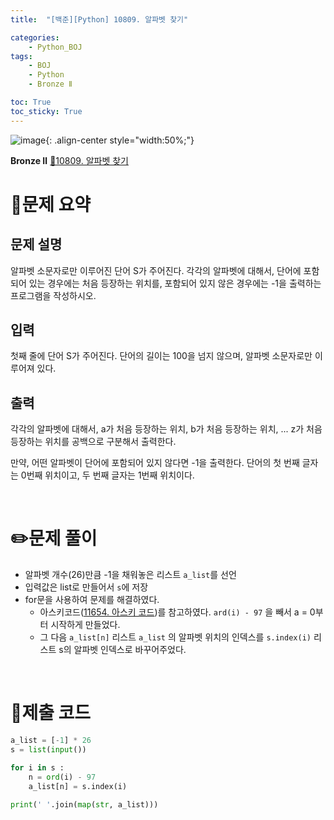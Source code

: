 ```yaml
---
title:  "[백준][Python] 10809. 알파벳 찾기" 

categories: 
    - Python_BOJ
tags: 
    - BOJ
    - Python
    - Bronze Ⅱ

toc: True
toc_sticky: True
---
```

![image](https://github.com/user-attachments/assets/32319fe8-99e9-4031-b5d1-9f1909b510dc){: .align-center style="width:50%;"}

**Bronze Ⅱ** 
[🔗10809. 알파벳 찾기](https://www.acmicpc.net/problem/10809)

<h1>📝문제 요약</h1>

<h2>문제 설명</h2> 

알파벳 소문자로만 이루어진 단어 S가 주어진다. 각각의 알파벳에 대해서, 단어에 포함되어 있는 경우에는 처음 등장하는 위치를, 포함되어 있지 않은 경우에는 -1을 출력하는 프로그램을 작성하시오.

<h2>입력</h2>

첫째 줄에 단어 S가 주어진다. 단어의 길이는 100을 넘지 않으며, 알파벳 소문자로만 이루어져 있다.

<h2>출력</h2>

각각의 알파벳에 대해서, a가 처음 등장하는 위치, b가 처음 등장하는 위치, ... z가 처음 등장하는 위치를 공백으로 구분해서 출력한다.

만약, 어떤 알파벳이 단어에 포함되어 있지 않다면 -1을 출력한다. 단어의 첫 번째 글자는 0번째 위치이고, 두 번째 글자는 1번째 위치이다.

<br>

<h1>✏️문제 풀이</h1>

- 알파벳 개수(26)만큼 -1을 채워놓은 리스트 `a_list`를 선언
- 입력값은 list로 만들어서 `s`에 저장
- for문을 사용하여 문제를 해결하였다.
    - 아스키코드([11654. 아스키 코드](https://hzi09.github.io/python_10809))를 참고하였다. `ard(i) - 97` 을 빼서 a = 0부터 시작하게 만들었다.
    - 그 다음 `a_list[n]` 리스트 `a_list` 의 알파벳 위치의 인덱스를 `s.index(i)` 리스트 s의 알파벳 인덱스로 바꾸어주었다.


<br>

<h1>💯제출 코드</h1>

```python
a_list = [-1] * 26
s = list(input())

for i in s :
    n = ord(i) - 97
    a_list[n] = s.index(i)

print(' '.join(map(str, a_list)))
```